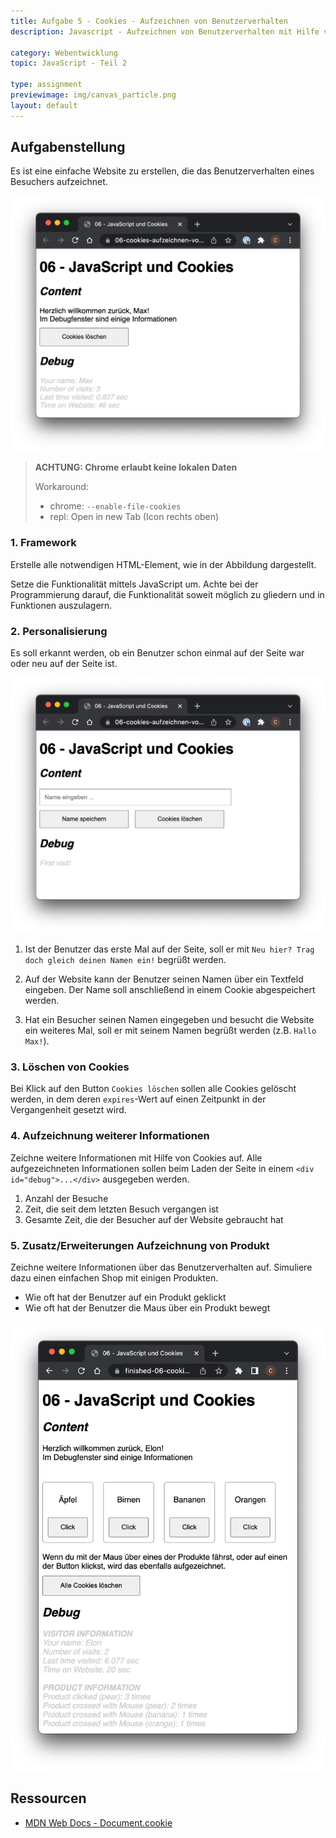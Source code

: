 ```yaml
---
title: Aufgabe 5 - Cookies - Aufzeichnen von Benutzerverhalten
description: Javascript - Aufzeichnen von Benutzerverhalten mit Hilfe von Cookies

category: Webentwicklung
topic: JavaScript - Teil 2

type: assignment
previewimage: img/canvas_particle.png
layout: default
---
```


## Aufgabenstellung

Es ist eine einfache Website zu erstellen, die das Benutzerverhalten eines Besuchers aufzeichnet.

![Beispielhafte Umsetzung](img/js_cookies_data.png)

> **ACHTUNG: Chrome erlaubt keine lokalen Daten**
>
> Workaround:
>
> * chrome: `--enable-file-cookies`
> * repl: Open in new Tab (Icon rechts oben)

### 1. Framework

Erstelle alle notwendigen HTML-Element, wie in der Abbildung dargestellt.


Setze die Funktionalität mittels JavaScript um. Achte bei der Programmierung darauf, die Funktionalität soweit möglich zu gliedern und in Funktionen auszulagern.

### 2. Personalisierung
Es soll erkannt werden, ob ein Benutzer schon einmal auf der Seite war oder neu auf der Seite ist.

![Beispielhafte Umsetzung](img/js_cookies_first.png)

1. Ist der Benutzer das erste Mal auf der Seite, soll er mit `Neu hier? Trag doch gleich deinen
Namen ein!` begrüßt werden.

2. Auf der Website kann der Benutzer seinen Namen über ein Textfeld eingeben. Der Name soll anschließend in einem Cookie abgespeichert werden.

3. Hat ein Besucher seinen Namen eingegeben und besucht die Website ein weiteres Mal, soll er mit seinem Namen begrüßt werden (z.B. `Hallo Max!`).

### 3. Löschen von Cookies
Bei Klick auf den Button `Cookies löschen` sollen alle Cookies gelöscht werden, in dem deren `expires`-Wert auf einen Zeitpunkt in der Vergangenheit gesetzt wird.

### 4. Aufzeichnung weiterer Informationen

Zeichne weitere Informationen mit Hilfe von Cookies auf. Alle aufgezeichneten Informationen sollen beim Laden der Seite in einem `<div id="debug">...</div>` ausgegeben werden.

1. Anzahl der Besuche
2. Zeit, die seit dem letzten Besuch vergangen ist
3. Gesamte Zeit, die der Besucher auf der Website gebraucht hat

### 5. Zusatz/Erweiterungen Aufzeichnung von Produkt

Zeichne weitere Informationen über das Benutzerverhalten auf. Simuliere dazu einen einfachen Shop mit einigen Produkten.

* Wie oft hat der Benutzer auf ein Produkt geklickt
* Wie oft hat der Benutzer die Maus über ein Produkt bewegt

![Beispielhafte Umsetzung zur Erfassung von Shopping-Daten](img/js_cookies_shop.png)

## Ressourcen

* [MDN Web Docs - Document.cookie](https://developer.mozilla.org/en-US/docs/Web/API/Document/cookie)